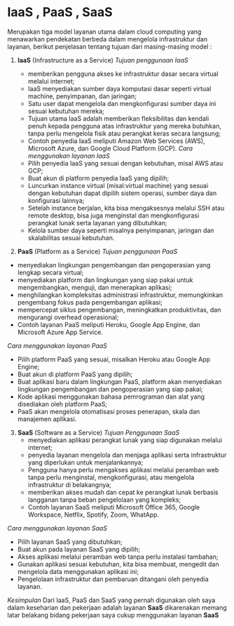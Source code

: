 # IaaS , PaaS , SaaS
Merupakan tiga model layanan utama dalam cloud computing yang menawarkan pendekatan berbeda dalam mengelola infrastruktur dan layanan, berikut penjelasan tentang tujuan dari masing-masing model :
1. **IaaS** (Infrastructure as a Service)
   *Tujuan penggunaan IaaS*
   - memberikan pengguna akses ke infrastruktur dasar secara virtual melalui internet;
   - IaaS menyediakan sumber daya komputasi dasar seperti virtual machine, penyimpanan, dan jaringan;
   -  Satu user dapat mengelola dan mengkonfigurasi sumber daya ini sesuai kebutuhan mereka;
   -  Tujuan utama IaaS adalah memberikan fleksibilitas dan kendali penuh kepada pengguna atas infrastruktur yang mereka butuhkan, tanpa perlu mengelola fisik atau perangkat keras secara langsung;
   -   Contoh penyedia IaaS meliputi Amazon Web Services (AWS), Microsoft Azure, dan Google Cloud Platform (GCP).
  *Cara menggunakan layanan IaaS*
   - Pilih penyedia IaaS yang sesuai dengan kebutuhan, misal AWS atau GCP;
   - Buat akun di platform penyedia IaaS yang dipilih;
   - Luncurkan instance virtual (misal:virtual machine) yang sesuai dengan kebutuhan dapat dipilih sistem operasi, sumber daya dan konfigurasi lainnya;
   - Setelah instance berjalan, kita bisa mengaksesnya melalui SSH atau remote desktop, bisa juga menginstal dan mengkonfigurasi perangkat lunak serta layanan yang dibutuhkan;
   - Kelola sumber daya seperti misalnya penyimpanan, jaringan dan skalabilitas sesuai kebutuhan.
  
  2. **PaaS** (Platform as a Service)
  *Tujuan penggunaan PaaS*
  - menyediakan lingkungan pengembangan dan pengoperasian yang lengkap secara virtual;
  - menyediakan platform dan lingkungan yang siap pakai untuk mengembangkan, menguji, dan menerapkan aplikasi;
  - menghilangkan kompleksitas administrasi infrastruktur, memungkinkan pengembang fokus pada pengembangan aplikasi;
  - mempercepat siklus pengembangan, meningkatkan produktivitas, dan mengurangi overhead operasional;
  - Contoh layanan PaaS meliputi Heroku, Google App Engine, dan Microsoft Azure App Service.
  
  *Cara menggunakan layanan PaaS*
  - Pilih platform PaaS yang sesuai, misalkan Heroku atau Google App Engine;
  - Buat akun di platform PaaS yang dipilih;
  - Buat aplikasi baru dalam lingkungan PaaS, platform akan menyediakan lingkungan pengembangan dan pengoperasian yang siap pakai;
  - Kode aplikasi menggunakan bahasa pemrograman dan alat yang disediakan oleh platform PaaS;
  - PaaS akan mengelola otomatisasi proses penerapan, skala dan manajemen aplikasi.

3. **SaaS** (Software as a Service)
   *Tujuan Penggunaan SaaS*
   - menyediakan aplikasi perangkat lunak yang siap digunakan melalui internet;
   - penyedia layanan mengelola dan menjaga aplikasi serta infrastruktur yang diperlukan untuk menjalankannya;
   - Pengguna hanya perlu mengakses aplikasi melalui peramban web tanpa perlu menginstal, mengkonfigurasi, atau mengelola infrastruktur di belakangnya;
   - memberikan akses mudah dan cepat ke perangkat lunak berbasis langganan tanpa beban pengelolaan yang kompleks;
   - Contoh layanan SaaS meliputi Microsoft Office 365, Google Workspace, Netflix, Spotify, Zoom, WhatApp.

*Cara menggunakan layanan SaaS*
- Pilih layanan SaaS yang dibutuhkan;
- Buat akun pada layanan SaaS yang dipilih;
- Akses aplikasi melalui peramban web tanpa perlu instalasi tambahan;
- Gunakan aplikasi sesuai kebutuhan, kita bisa membuat, mengedit dan mengelola data menggunakan aplikasi ini;
- Pengelolaan infrastruktur dan pembaruan ditangani oleh penyedia layanan.

*Kesimpulan*
Dari IaaS, PaaS dan SaaS yang pernah digunakan oleh saya dalam keseharian dan pekerjaan adalah layanan **SaaS** dikarenakan memang latar belakang bidang pekerjaan saya cukup menggunakan layanan **SaaS**
   
